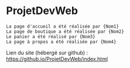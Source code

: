 # ProjetDevWeb


    La page d'accueil a été réalisée par {Nom1}
    La page de boutique a été réalisée par {Nom2}
    Le panier a été réalisé par {Nom3}
    La page à propos a été réalisée par {Nom4}

Lien du site (hébergé sur github) : https://github.io/ProjetDevWeb/index.html
